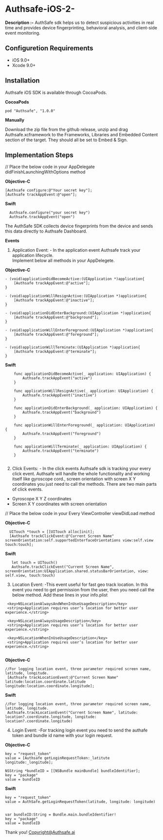 # Authsafe-iOS-2-

**Description :-**
AuthSafe sdk helps us to detect suspicious activities in real time and provides device fingerprinting, behavioral analysis, and client-side event monitoring.

**Configuretion Requirements**
---
* iOS 9.0+<br>
* Xcode 9.0+

**Installation**
---
Authsafe iOS SDK is available through CocoaPods.

**CocoaPods**

```
pod "Authsafe", "1.0.0"
```

**Manually**

Download the zip file from the github release, unzip and drag Authsafe.xcframework to the Frameworks, Libraries and Embedded Content section of the target. They should all be set to Embed & Sign.


**Implementation Steps**
---

// Place the below code in your AppDelegate didFinishLaunchingWithOptions method

**Objective-C**

```
[Authsafe configure:@"Your secret key"];
[Authsafe trackAppEvent:@"open"];
```

**Swift**

```
  Authsafe.configure("your secret key")
  Authsafe.trackAppEvent("open")
```

The AuthSafe SDK collects device fingerprints from the device and sends this data directly to Authsafe Dashboard.

**Events**

1. Application Event: - In the application event Authsafe track your application lifecycle.<br>
Implement below all methods in your AppDelegete.

**Objective-C**

```
- (void)applicationDidBecomeActive:(UIApplication *)application{
	[Authsafe trackAppEvent:@"active"];
}

- (void)applicationWillResignActive:(UIApplication *)application{
	[Authsafe trackAppEvent:@"inactive"];
}

- (void)applicationDidEnterBackground:(UIApplication *)application{
	[Authsafe trackAppEvent:@"background"];
}

- (void)applicationWillEnterForeground:(UIApplication *)application{
	[Authsafe trackAppEvent:@"foreground"];
}

- (void)applicationWillTerminate:(UIApplication *)application{
	[Authsafe trackAppEvent:@"terminate"];
}
```

**Swift**

```
    func applicationDidBecomeActive(_ application: UIApplication) {
        Authsafe.trackAppEvent("active")
    }
    
    func applicationWillResignActive(_ application: UIApplication) {
    	Authsafe.trackAppEvent("inactive")
    }

    func applicationDidEnterBackground(_ application: UIApplication) {
        Authsafe.trackAppEvent("background")
    }
    
    func applicationWillEnterForeground(_ application: UIApplication) {
        Authsafe.trackAppEvent("foreground")
    }
 
    func applicationWillTerminate(_ application: UIApplication) {
        Authsafe.trackAppEvent("terminate")
    }
    
```

2. Click Events: - In the click events Authsafe sdk is tracking your every click event. Authsafe will handle the whole functionality and working itself like gyroscope cord., screen orientation with screen X Y coordinates you just need to call the methods.
There are two main parts of click events.

 * Gyroscope X Y Z coordinates<br>
 * Screen X Y coordinates with screen orientation

// Place the below code in your Every ViewController viewDidLoad method

**Objective-C**

```
  UITouch *touch = [[UITouch alloc]init];
  [Authsafe trackClickEvent:@"Current Screen Name" screenOrientation:self.supportedInterfaceOrientations view:self.view touch:touch]; 
```

**Swift**

```
   let touch = UITouch()
   Authsafe.trackClickEvent("Current Screen Name", screenOrientation:UIApplication.shared.statusBarOrientation, view: self.view, touch:touch)
```

3. Location Event: -This event useful for fast geo track location.
In this event you need to get permission from the user, then you need call the below method.
Add these lines in your info.plist 

```
 <key>NSLocationAlwaysAndWhenInUseUsageDescription</key>
 <string>Application requires user’s location for better user experience.</string>

 <key>NSLocationAlwaysUsageDescription</key>
 <string>Application requires user’s location for better user experience.</string>

 <key>NSLocationWhenInUseUsageDescription</key>
 <string>Application requires user’s location for better user experience.</string>
   
```

**Objective-C**

```
//For logging location event, three parameter required screen name, latitude, longitude.
 [Authsafe trackLocationEvent:@"Current Screen Name" latitude:location.coordinate.latitude longitude:location.coordinate.longitude]; 
```

**Swift**

```
//For logging location event, three parameter required screen name, latitude, longitude.
 Authsafe.trackLocationEvent("Current Screen Name", latitude: location?.coordinate.longitude, longitude: location?.coordinate.longitude)
```


4. Login Event: -For tracking login event you need to send the authafe token and bundle id name with your login request.

**Objective-C**

```
key = "request_token"
value = [Authsafe getLoginRequestToken:_latitute longitude:_longitude];

NSString *bundleID = [[NSBundle mainBundle] bundleIdentifier];
key = "package"
value = bundleID

```

**Swift**

```
key = "request_token"
value = AuthSafe.getLoginRequestToken(latitude, longitude: longitude)


var bundleID:String = Bundle.main.bundleIdentifier!
key = "package"
value = bundleID

```


Thank you!
Copyright@Authsafe.ai


